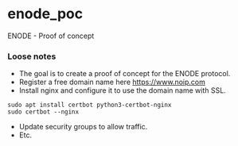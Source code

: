 # enode_poc
ENODE - Proof of concept

### Loose notes

- The goal is to create a proof of concept for the ENODE protocol.
- Register a free domain name here https://www.noip.com
- Install nginx and configure it to use the domain name with SSL. 
```
sudo apt install certbot python3-certbot-nginx
sudo certbot --nginx
```
- Update security groups to allow traffic.
- Etc.